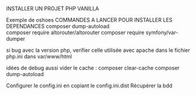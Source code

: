 INSTALLER UN PROJET PHP VANILLA 

Exemple de oshoes 
COMMANDES A LANCER POUR INSTALLER LES DEPENDANCES
composer dump-autoload  
composer require altorouter/altorouter
composer require symfony/var-dumper

si bug avec la version php, verifier celle utilisée avec apache dans le fichier php.ini dans var/www/html

idées de debug aussi
vider le cache : composer clear-cache
composer dump-autoload  

Configurer le config.ini en copiant le config.ini.dist
Récupérer la bdd



